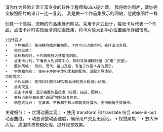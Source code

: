 

请你作为经验非常丰富专业的软件工程师和uiux设计师。
我将给你图片，请你完全按照图片的设计一比一复刻。
我是做一个作品集展示的网站，他就像图片一样

创建一个高端、流畅的作品集展示网站，采用卡片式设计，每张卡片代表一个作品，点击卡片时实现丝滑的动画效果，将卡片放大到中心位置展示详细信息。

	1设计要求：
	•	卡片布局： 使用横向或网格布局，卡片可以动态排列，支持滚动查看。
	•	交互动效：
	•	鼠标悬停时，卡片略微放大并增加阴影。
	•	点击卡片时，平滑放大到屏幕中心，同时背景模糊处理（如第二张图）。
	•	整体风格： 简约、现代，留白充足，专注于作品本身的展示。
	•	字体和色彩： 使用干净的字体和柔和的配色，适配全屏体验。
	功能需求：
	•	卡片动画： 使用CSS或GSAP实现丝滑的放大和缩小动画。
	•	点击交互：
	•	点击卡片后，显示完整作品信息（标题、描述、图片）。
	•	支持点击空白处或“返回”按钮恢复原状。
	•	响应式设计： 在桌面、平板和手机上都能良好展示，支持触屏手势操作。
关键细节：
	•	丝滑动画实现：
	•	使用 transform 和 translate 结合 ease-in-out 动画曲线。
	•	动态调整动画速度，确保用户交互无延迟。
	•	视觉聚焦：
	•	放大卡片后，周围背景模糊处理，提升视觉效果。



